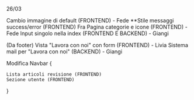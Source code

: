 
26/03 

Cambio immagine di default (FRONTEND) - Fede
**Stile messaggi success/error (FRONTEND) Fra
Pagina categorie e icone (FRONTEND) - Fede
Input singolo nella index (FRONTEND E BACKEND) - Giangi

(Da footer) Vista "Lavora con noi" con form (FRONTEND) - Livia
Sistema mail per "Lavora con noi" (BACKEND) - Giangi

Modifica Navbar {

    Lista articoli revisione (FRONTEND) 
    Sezione utente (FRONTEND)

}


 
